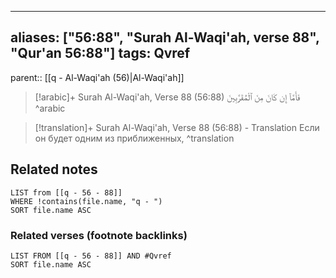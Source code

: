 
---
aliases: ["56:88", "Surah Al-Waqi'ah, verse 88", "Qur'an 56:88"]
tags: Qvref
---

parent:: [[q - Al-Waqi'ah (56)|Al-Waqi'ah]]

> [!arabic]+ Surah Al-Waqi'ah, Verse 88 (56:88)
> <span class="quran-arabic">فَأَمَّآ إِن كَانَ مِنَ ٱلْمُقَرَّبِينَ</span>
^arabic

> [!translation]+ Surah Al-Waqi'ah, Verse 88 (56:88) - Translation
> Если он будет одним из приближенных,
^translation



## Related notes
```dataview
LIST from [[q - 56 - 88]]
WHERE !contains(file.name, "q - ")
SORT file.name ASC
```

### Related verses (footnote backlinks)
```dataview
LIST FROM [[q - 56 - 88]] AND #Qvref
SORT file.name ASC
```

